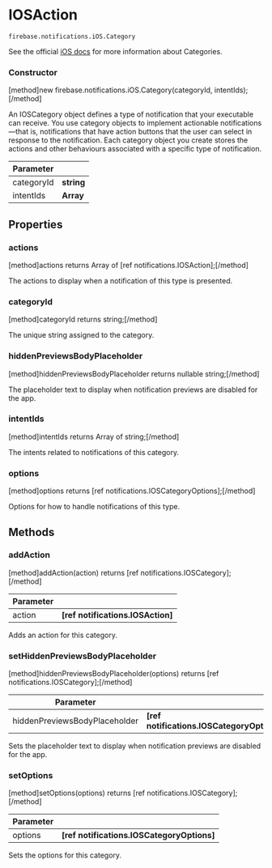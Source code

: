 # IOSAction

```
firebase.notifications.iOS.Category
```

See the official [iOS docs](https://developer.apple.com/documentation/usernotifications/unnotificationcategory) for more information about Categories.

### Constructor
[method]new firebase.notifications.iOS.Category(categoryId, intentIds);[/method]

An IOSCategory object defines a type of notification that your executable can receive. You use category objects to implement actionable notifications—that is, notifications that have action buttons that the user can select in response to the notification. Each category object you create stores the actions and other behaviours associated with a specific type of notification.

| Parameter |         |
| --------- | ------- |
| categoryId    | **string** |
| intentIds      | **Array<string>** |

## Properties

### actions
[method]actions returns Array of [ref notifications.IOSAction];[/method]

The actions to display when a notification of this type is presented.

### categoryId
[method]categoryId returns string;[/method]

The unique string assigned to the category.

### hiddenPreviewsBodyPlaceholder
[method]hiddenPreviewsBodyPlaceholder returns nullable string;[/method]

The placeholder text to display when notification previews are disabled for the app.

### intentIds
[method]intentIds returns Array of string;[/method]

The intents related to notifications of this category.

### options
[method]options returns [ref notifications.IOSCategoryOptions];[/method]

Options for how to handle notifications of this type.

## Methods

### addAction
[method]addAction(action) returns [ref notifications.IOSCategory];[/method]

| Parameter |         |
| --------- | ------- |
| action  | **[ref notifications.IOSAction]** |

Adds an action for this category.

### setHiddenPreviewsBodyPlaceholder
[method]hiddenPreviewsBodyPlaceholder(options) returns [ref notifications.IOSCategory];[/method]

| Parameter |         |
| --------- | ------- |
| hiddenPreviewsBodyPlaceholder  | **[ref notifications.IOSCategoryOptions]** |

Sets the placeholder text to display when notification previews are disabled for the app.

### setOptions
[method]setOptions(options) returns [ref notifications.IOSCategory];[/method]

| Parameter |         |
| --------- | ------- |
| options  | **[ref notifications.IOSCategoryOptions]** |

Sets the options for this category.
